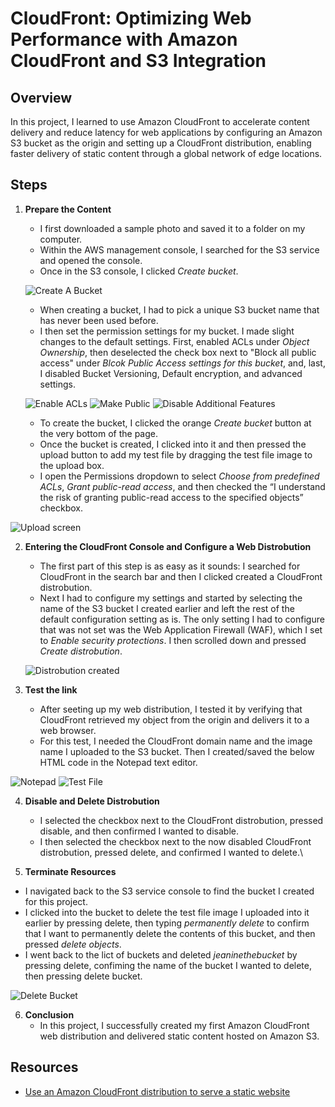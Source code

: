 # CloudFront: Optimizing Web Performance with Amazon CloudFront and S3 Integration

## Overview
In this project, I learned to use Amazon CloudFront to accelerate content delivery and reduce latency for web applications by configuring an Amazon S3 bucket as the origin and setting up a CloudFront distribution, enabling faster delivery of static content through a global network of edge locations.

## Steps

1. **Prepare the Content**
   - I first downloaded a sample photo and saved it to a folder on my computer.
   - Within the AWS management console, I searched for the S3 service and opened the console.
   - Once in the S3 console, I clicked _Create bucket_.


   ![Create A Bucket](Create-a-bucket.png)


   - When creating a bucket, I had to pick a unique S3 bucket name that has never been used before.
   - I then set the permission settings for my bucket. I made slight changes to the default settings. First, enabled ACLs under _Object Ownership_, then deselected the check box next to "Block all public access" under _Blcok Public Access settings for this bucket_, and, last, I disabled Bucket Versioning, Default encryption, and advanced settings.
  

   ![Enable ACLs](acls-enabled.png)
   ![Make Public](make-public-acknowlege.png)
   ![Disable Additional Features](disable-additional-features.png)


   - To create the bucket, I clicked the orange _Create bucket_ button at the very bottom of the page.
   - Once the bucket is created, I clicked into it and then pressed the upload button to add my test file by dragging the test file image to the upload box.
   - I open the Permissions dropdown to select _Choose from predefined ACLs_, _Grant public-read access_, and then checked the “I understand the risk of granting public-read access to the specified objects” checkbox.


![Upload screen](upload-photo-permissions.png)

2. **Entering the CloudFront Console and Configure a Web Distrobution**
   - The first part of this step is as easy as it sounds: I searched for CloudFront in the search bar and then I clicked created a CloudFront distrobution.
   - Next I had to configure my settings and started by selecting the name of the S3 bucket I created earlier and left the rest of the default configuration setting as is. The only setting I had to configure that was not set was the Web Application Firewall (WAF), which I set to _Enable security protections_. I then scrolled down and pressed _Create distrobution_.
  
   ![Distrobution created](distro-created.png)

3. **Test the link**
   - After seeting up my web distribution, I tested it by verifying that CloudFront retrieved my object from the origin and delivers it to a web browser.
   - For this test, I needed the CloudFront domain name and the image name I uploaded to the S3 bucket. Then I created/saved the below HTML code in the Notepad text editor.
  
![Notepad](Notepad.png)
![Test File](test-file-tested-and-opened.png)

4. **Disable and Delete Distrobution**
   - I selected the checkbox next to the CloudFront distrobution, pressed disable, and then confirmed I wanted to disable.
   - I then selected the checkbox next to the now disabled CloudFront distrobution, pressed delete, and confirmed I wanted to delete.\
  
5.  **Terminate Resources**
   - I navigated back to the S3 service console to find the bucket I created for this project.
   - I clicked into the bucket to delete the test file image I uploaded into it earlier by pressing delete, then typing _permanently delete_ to confirm that I want to permanently delete the contents of this bucket, and then pressed _delete objects_.
   - I went back to the lict of buckets and deleted _jeaninethebucket_ by pressing delete, confiming the name of the bucket I wanted to delete, then pressing delete bucket.

![Delete Bucket](delete-bucket.png)

6. **Conclusion**
   - In this project, I successfully created my first Amazon CloudFront web distribution and delivered static content hosted on Amazon S3.

## Resources
- [Use an Amazon CloudFront distribution to serve a static website](https://docs.aws.amazon.com/Route53/latest/DeveloperGuide/getting-started-cloudfront-overview.html)
